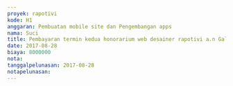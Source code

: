 ```yaml
---
proyek: rapotivi
kode: H1
anggaran: Pembuatan mobile site dan Pengembangan apps
nama: Suci
title: Pembayaran termin kedua honorarium web desainer rapotivi a.n Galih Bagus
date: 2017-08-28
biaya: 8000000
nota:
tanggalpelunasan: 2017-08-28
notapelunasan:
---
```

